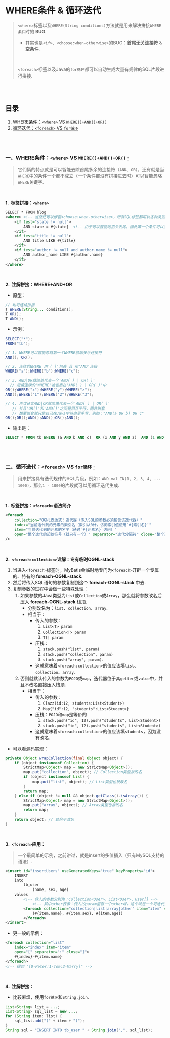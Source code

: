 # WHERE条件 & 循环迭代
> `<where>`标签以及`WHERE(String conditions)`方法就是用来解决拼接`WHERE条件`时的 **BUG**.
>
> - 其实也是`<if>`、`<choose:when-otherwise>`的BUG：**首尾无关连接符** & **空条件**.
>
> <br>
>
> `<foreach>`标签以及Java的`for循环`都可以自动生成大量有规律的SQL片段进行拼接.

<br><br>

## 目录

1. [WHERE条件：`<where>` VS `WHERE()+AND()+OR()`](#一where条件where-vs-whereandor--)
2. [循环迭代：`<foreach>` VS `for循环`](#二循环迭代foreach-vs-for循环--)

<br><br>

### 一、WHERE条件：`<where>` VS `WHERE()+AND()+OR()`  [·](#目录)
> 它们俩的特点就是可以智能去除首尾多余的连接符（`AND`、`OR`），还有就是当`WHERE`中的条件一个都不成立（一个条件都没有拼接进去时）可以智能忽略`WHERE`关键字.

<br>

**1.&nbsp; 标签拼接：`<where>`**

```XML
SELECT * FROM blog
<where> <!-- 当然还可以嵌套<choose:when-otherwise>，所有SQL标签都可以各种灵活地嵌套 -->
    <if test="state != null">
        AND state = #{state}  <!-- 由于可以智能地掐头去尾，因此第一个条件可以加AND|OR前缀 -->
    </if>
    <if test="title != null">
        AND title LIKE #{title}
    </if>
    <if test="author != null and author.name != null">
        AND author_name LIKE #{author.name}
    </if>
</where>
```

<br>

**2.&nbsp; 注解拼接：WHERE+AND+OR**

- 原型：

```Java
// 均可连续拼接
T WHERE(String... conditions);
T OR();
T AND();
```

- 示例：

```Java
SELECT("*");
FROM("tb");

// 1. WHERE可以智能忽略第一个WHERE前端多余连接符
AND(); OR();

// 2. 连续的WHERE 用'( )'包裹 且 用'AND'连接
WHERE("a");WHERE("b");WHERE("c");

// 3. AND|OR就简单代表一个'AND( ) | OR( )'
  // 后接连续的'WHERE'被包裹在'AND( ) | OR( )'中
OR();WHERE("x");WHERE("y");WHERE("z");
AND();WHERE("1");WHERE("2");WHERE("3");

// 4. 再次证实AND|OR就简单代表一个'AND( ) | OR( )'
   // 并且'OR()'和'AND()'之间是相互平行，而非嵌套
   // 想要嵌套就只能自己在Java字符串里手写，例如："AND(a OR b) OR c"
OR();OR();AND();AND();OR();AND();
```

- 输出是：

```SQL
SELECT * FROM tb WHERE (a AND b AND c)  OR (x AND y AND z)  AND (1 AND 2 AND 3)  OR ()  OR ()  AND ()  AND ()  OR ()  AND ()
```

<br><br>

### 二、循环迭代：`<foreach>` VS `for循环`  [·](#目录)
> 用来拼接具有迭代规律的SQL片段，例如：`AND val IN(1, 2, 3, 4, ... 1000)`，那么`1 - 1000`的片段就可以用循环迭代生成.

<br>

**1.&nbsp; 标签拼接：`<foreach>`语法简介**

```XML
<foreach
    collection="OGNL表达式：迭代器（传入SQL的参数必须包含该迭代器）"
    index="当前迭代到的元素的索引名（索引从0计，访问索引值使用`#{索引名}`"
    item="当前迭代到的元素的名字（通过`#{元素名}`访问）"
    open="整个迭代的起始符号（就只有一个）" separator="迭代分隔符" close="整个迭代的终止符（就只有一个）"
/>
```

<br>

**2.&nbsp; `<foreach:collection>`详解：专有临时OGNL-stack**

1. 当进入`<foreach>`标签时，MyBatis会临时地专门为`<foreach>`开辟一个专属的、特有的 **foreach-OGNL-stack**.
2. 然后将传入SQL语句的参数复制到这个 **foreach-OGNL-stack** 中去.
3. 复制参数的过程中会做一些特殊处理：
   1. 如果参数的Java类型为`List`或`Collection`或`Array`，那么就将参数改名后压入 **foreach-OGNL-stack** 栈顶.
      - 分别改名为：`list`、`collection`、`array`.
      - 相当于：
         - 传入的参数：
            1. `List<T> param`
            2. `Collection<T> param`
            3. `T[] param`
         - 压栈：
            1. `stack.push("list", param)`
            2. `stack.push("collection", param)`
            3. `stack.push("array", param)`.
         - 这就意味着`<foreach:collection>`的值应该填`list`、`collection`、`array`.
   2. 否则就默认传入的参数为`POJO`或`map`，迭代器位于其`getter`或`value`中，并且不改名直接压入栈顶.
      - 相当于：
         - 传入的参数：
            1. `Clazz(id:12, students:List<Student>)`
            2. `Map{"id":12, "students":List<Student>}`
         - 压栈：`POJO`和`map`是等价的
            1. `stack.push("id", 12).push("students", List<Student>)`
            2. `stack.push("id", 12).push("students", List<Student>)`
         - 这就意味着`<foreach:collection>`的值应该填`students`，因为没有改名.

- 可以看源码实现：

```Java
private Object wrapCollection(final Object object) {
    if (object instanceof Collection) {
        StrictMap<Object> map = new StrictMap<Object>();
        map.put("collection", object); // Collection类型被改名
        if (object instanceof List) {
            map.put("list", object); // List类型也被改名
        }
        return map;
    } else if (object != null && object.getClass().isArray()) {
        StrictMap<Object> map = new StrictMap<Object>();
        map.put("array", object); // Array类型也被改名
        return map;
    }
    return object; // 其余不改名
}
```

<br>

**3.&nbsp; `<foreach>`应用：**

> 一个最简单的示例，之前讲过，就是insert的多值插入（只有MySQL支持的语法）.

```XML
<insert id="insertUsers" useGeneratedKeys="true" keyProperty="id">
    INSERT
    into
        tb_user
            (name, sex, age)
    values
        <!-- 传入的参数分别为：Collection<User>、List<User>、User[] -->
            <!-- 其中other表示：传入的param里有一个other域，这个域是一个可迭代的集合 -->
        <foreach collection="collection|list|array|other" item="item" separator=",">
            (#{item.name}, #{item.sex}, #{item.age})
        </foreach>
</insert>
```

- 更一般的示例：

```XML
<foreach collection="list"
    index="index" item="item"
    open="[" separator=":" close="]">
    #{index}-#{item.name}
</foreach>
<!-- 得到 "[0-Peter:1-Tom:2-Marry]" -->
```

<br>

**4.&nbsp; 注解拼接：**

- 比较麻烦，使用`for循环`和`String.join`.

```Java
List<String> list = ...;
List<String> sql_list = new ...;
for (String item: list) {
    sql_list.add("(" + item + ")");
}
String sql = "INSERT INTO tb_user " + String.join(",", sql_list);
```
